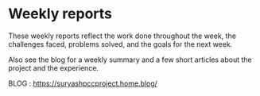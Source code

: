 # Weekly reports
These weekly reports reflect the work done throughout the week, the challenges faced, problems solved, and the goals for the next week.

Also see the blog for a weekly summary and a few short articles about the project and the experience.

BLOG : https://suryashpccproject.home.blog/

